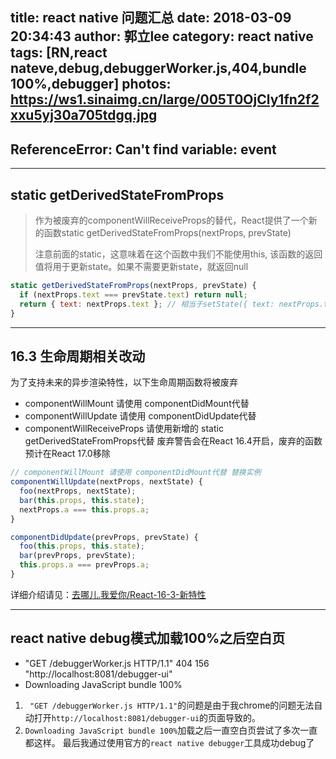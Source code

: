 title: react native 问题汇总
date: 2018-03-09 20:34:43
author: 郭立lee
category: react native
tags: [RN,react nateve,debug,debuggerWorker.js,404,bundle 100%,debugger]
photos: https://ws1.sinaimg.cn/large/005T0OjCly1fn2f2xxu5yj30a705tdgq.jpg
---

## ReferenceError: Can't find variable: event





----
## static getDerivedStateFromProps

> 作为被废弃的componentWillReceiveProps的替代，React提供了一个新的函数static getDerivedStateFromProps(nextProps, prevState)
>
> 注意前面的static，这意味着在这个函数中我们不能使用this, 该函数的返回值将用于更新state。如果不需要更新state，就返回null

```javascript
static getDerivedStateFromProps(nextProps, prevState) {
  if (nextProps.text === prevState.text) return null;
  return { text: nextProps.text }; // 相当于setState({ text: nextProps.text });
}
```

----

## 16.3 生命周期相关改动

为了支持未来的异步渲染特性，以下生命周期函数将被废弃

* componentWillMount 请使用 componentDidMount代替
* componentWillUpdate 请使用 componentDidUpdate代替
* componentWillReceiveProps 请使用新增的 static getDerivedStateFromProps代替
废弃警告会在React 16.4开启，废弃的函数预计在React 17.0移除

```javascript
// componentWillMount 请使用 componentDidMount代替 替换实例
componentWillUpdate(nextProps, nextState) {
  foo(nextProps, nextState);
  bar(this.props, this.state);
  nextProps.a === this.props.a;
}

componentDidUpdate(prevProps, prevState) {
  foo(this.props, this.state);
  bar(prevProps, prevState);
  this.props.a === prevProps.a;
}
```

详细介绍请见：[去哪儿.我爱你/React-16-3-新特性](https://xn--v4q63d8za.xn--6qq986b3xl/React-16-3-%E6%96%B0%E7%89%B9%E6%80%A7/)

----

## react native debug模式加载100%之后空白页

* "GET /debuggerWorker.js HTTP/1.1" 404 156 "http://localhost:8081/debugger-ui"
* Downloading JavaScript bundle 100%

1. ` "GET /debuggerWorker.js HTTP/1.1"`的问题是由于我chrome的问题无法自动打开`http://localhost:8081/debugger-ui`的页面导致的。
2. `Downloading JavaScript bundle 100%`加载之后一直空白页尝试了多次一直都这样。
最后我通过使用官方的`react native debugger`工具成功debug了

